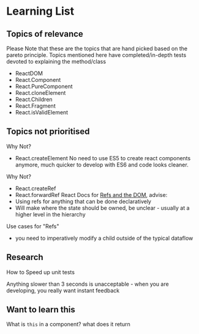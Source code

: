 # Learning List
## Topics of relevance
Please Note that these are the topics that are hand picked based on the pareto principle. Topics mentioned here have completed/in-depth tests devoted to explaining the method/class

- ReactDOM
- React.Component
- React.PureComponent
- React.cloneElement
- React.Children
- React.Fragment
- React.isValidElement

## Topics not prioritised
Why Not?
- React.createElement
No need to use ES5 to create react components anymore, much quicker to develop with ES6 and code looks cleaner.

Why Not?
- React.createRef
- React.forwardRef
React Docs for [Refs and the DOM](https://reactjs.org/docs/refs-and-the-dom.html), advise:
- Using refs for anything that can be done declaratively
- Will make where the state should be owned, be unclear - usually at a higher level in the hierarchy

Use cases for "Refs"
- you need to imperatively modify a child outside of the typical dataflow


## Research
How to Speed up unit tests

Anything slower than 3 seconds is unacceptable - when you are developing, you really want instant feedback

## Want to learn this

What is `this` in a component? what does it return